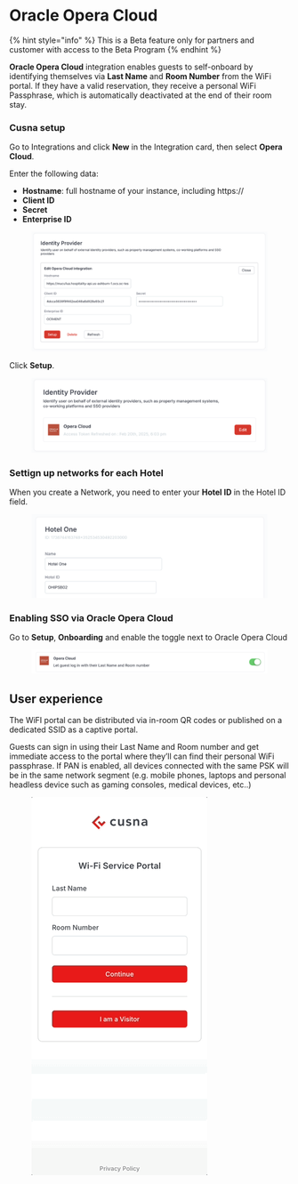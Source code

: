 # Oracle Opera Cloud

{% hint style="info" %}
This is a Beta feature only for partners and customer with access to the Beta Program
{% endhint %}

**Oracle Opera Cloud** integration enables guests to self-onboard by identifying themselves via **Last Name** and **Room Number** from the WiFi portal. If they have a valid reservation, they receive a personal WiFi Passphrase, which is automatically deactivated at the end of their room stay.



### Cusna setup

Go to Integrations and click **New** in the Integration card, then select **Opera Cloud**.

Enter the following data:

* **Hostname**: full hostname of your instance, including https://
* **Client ID**
* **Secret**
* **Enterprise ID**

<figure><img src="../../.gitbook/assets/image (1) (1) (1) (1) (1).png" alt=""><figcaption></figcaption></figure>

Click **Setup**.

<figure><img src="../../.gitbook/assets/image (1) (1) (1) (1).png" alt=""><figcaption></figcaption></figure>

### Settign up networks for each Hotel

When you create a Network, you need to enter your **Hotel ID** in the Hotel ID field.

<figure><img src="../../.gitbook/assets/image (2) (1) (1).png" alt=""><figcaption></figcaption></figure>

### Enabling SSO via Oracle Opera Cloud

Go to **Setup**, **Onboarding** and enable the toggle next to Oracle Opera Cloud

<figure><img src="../../.gitbook/assets/image (3) (1) (1).png" alt=""><figcaption></figcaption></figure>

## User experience

The WiFI portal can be distributed via in-room QR codes or published on a dedicated SSID as a captive portal.

Guests can sign in using their Last Name and Room number and get immediate access to the portal where they’ll can find their personal WiFi passphrase. If PAN is enabled, all devices connected with the same PSK will be in the same network segment (e.g. mobile phones, laptops and personal headless device such as gaming consoles, medical devices, etc..)



<figure><img src="../../.gitbook/assets/operaUX.gif" alt=""><figcaption></figcaption></figure>

